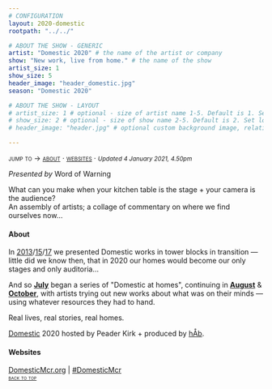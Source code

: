 ```yaml
---
# CONFIGURATION
layout: 2020-domestic
rootpath: "../../"

# ABOUT THE SHOW - GENERIC
artist: "Domestic 2020" # the name of the artist or company
show: "New work, live from home." # the name of the show
artist_size: 1
show_size: 5
header_image: "header_domestic.jpg"  
season: "Domestic 2020"

# ABOUT THE SHOW - LAYOUT
# artist_size: 1 # optional - size of artist name 1-5. Default is 1. Set longer names to lower values
# show_size: 2 # optional - size of show name 2-5. Default is 2. Set longer names to lower values
# header_image: "header.jpg" # optional custom background image, relative to current page

---
```

<span style='font-variant: small-caps'>jump to → [about](/archive/2020-domestic/#about) · [websites](/archive/2020-domestic/#websites)</span> · <small>*Updated 4 January 2021, 4.50pm*</small>     
        
*Presented by* Word of Warning        
         
What can you make when your kitchen table is the stage + your camera is the audience?<br>An assembly of artists; a collage of commentary on where we find ourselves now…        
         
#### About         
In [2013](/archive/2013-domestic)/[15](/archive/2015-domestic)/[17](/archive/2017-autumnwinter/pritchard) we presented Domestic works in tower blocks in transition — little did we know then, that in 2020 our homes would become our only stages and only auditoria…        
        
And so **[July](/archive/2020-domestic/july)** began a series of "Domestic at homes", continuing in **[August](/archive/2020-domestic/august)** & **[October](/archive/2020-domestic/october)**, with artists trying out new works about what was on their minds — using whatever resources they had to hand.        
        
Real lives, real stories, real homes.         
        
[Domestic](/hab/domestic) 2020 hosted by Peader Kirk + produced by [hÅb](/hab).         
        
#### Websites         
<a href="http://domesticmcr.org" target="_blank">DomesticMcr.org</a> | <a href="http://twitter.com/hashtag/DomesticMcr" target="_blank">#DomesticMcr</a>        
<small><span style='font-variant: small-caps'>[back to top](/archive/2020-domestic)</span></small>
